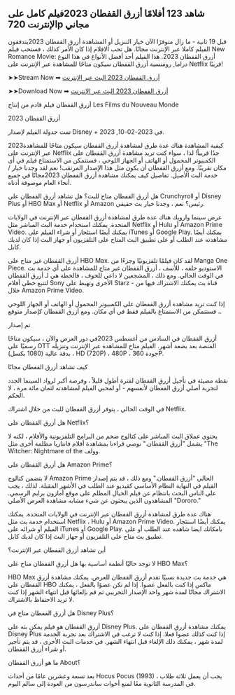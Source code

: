 ## شاهد 123 أفلامًا أزرق القفطان 2023فيلم كامل على الإنترنت 720p مجاني
قبل 19 ثانية - ما زال متوفرًا الآن خيار التنزيل أو المشاهدة أزرق القفطان 2023يتدفقون الفيلم كاملا عبر الإنترنت مجانًا. هل تحب الافلام إذا كان الأمر كذلك ، فستحب فيلم New Romance Movie: أزرق القفطان 2023. هذا الفيلم أحد أفضل الأنواع في هذا النوع دراما, رومنسية أزرق القفطان سيكون متاحًا للمشاهدة عبر الإنترنت على Netflix قريبًا!

➤➤Stream Now ➡ [أزرق القفطان 2023 البث عبر الإنترنت](https://t.co/hyZkCcSaq3)

➤➤Download Now ➡ [أزرق القفطان 2023 البث عبر الإنترنت](https://t.co/hyZkCcSaq3)

أزرق القفطان فيلم قادم من إنتاج Les Films du Nouveau Monde

أزرق القفطان 2023

تمت جدولة الفيلم لإصدار Disney + في 2023-02-10, 2023.


2023كيفية المشاهدة هناك عدة طرق لمشاهدة أزرق القفطان سيكون متاحًا للمشاهدة عبر الإنترنت على Netflix جدًا قريباً! لذا ، سواء كنت تريد مشاهدة أزرق القفطان على الكمبيوتر المحمول أو الهاتف أو الجهاز اللوحي ، فستتمكن من الاستمتاع فيلم في أي مكان تقريبًا. ومع أزرق القفطان أن يكون مثل هذا الإصدار المرتقب! نعم لقد وجدنا خيار / خدمة البث الأصيل. تفاصيل كيف يمكنك مشاهدة أزرق القفطان 2023مجانًا في جميع أنحاء العام موصوفة أدناه.


هل أزرق القفطان متاح للبث؟ هل تشاهد أزرق القفطان على Crunchyroll أو Disney Plus أو HBO Max أو Netflix أو Amazon رئيس؟ نعم ، وجدنا خيار بث حقيقي.


عرض سينما وارويك هناك عدة طرق لمشاهدة أزرق القفطان عبر الإنترنت في الولايات المتحدة. يمكنك استخدام خدمة البث المباشر مثل Netflix أو Hulu أو Amazon Prime Video. يمكنك أيضًا استئجار أو شراء الفيلم على iTunes أو Google Play. يمكنك أيضًا مشاهدته عند الطلب أو على تطبيق البث المتاح على التلفزيون أو جهاز البث إذا كان لديك كابل.


أزرق القفطان غير متاح على HBO Max. لقد كان فيلمًا تلفزيونيًا وجزءًا من Manga One Piece. الاستوديو خلفه ، للأسف ، أزرق القفطان غير متاح للمشاهدة على أي خدمة بث في الوقت الحالي. ومع ذلك ، المشجعين لا داعي للخوف ، فالخطة هي لـ أزرق القفطان لتتبع خطى أفلام Sony الأخرى وتهبط على Starz - قناة بث يمكنك الاشتراك فيها من خلال Amazon Prime Video.




إذا كنت تريد مشاهدة أزرق القفطان على الكمبيوتر المحمول أو الهاتف أو الجهاز اللوحي ، فستتمكن من الاستمتاع بالفيلم فقط في أي مكان. ومع أزرق القفطان كإصدار متوقع.


تم إصدار

أزرق القفطان في السادس من أغسطس 2023في دور العرض والآن ، سيكون متاحًا رسميًا على OTT المنصة بعد بضعة أشهر. الفيلم متاح للمشاهدة عبر الإنترنت وتنزيله بدقة عالية (1080 بكسل) ، HD (720P) ، 480P ، جودة 360P.




كيف تشاهد أزرق القفطان مجانًا


نقطة مضيئة في تأجيل أزرق القفطان لفترة أطول قليلاً ، وفرصة أكبر لرواد السينما الجدد لتجربة أصلي أزرق القفطان لأنفسهم - أو لمحبي الفيلم لمشاهدته لثمان مائة مرة ، لا الحكم.

في الوقت الحالي ، يتوفر أزرق القفطان للبث من خلال اشتراك Netflix.




هل أزرق القفطان على Netflix؟


يحتوي عملاق البث المباشر على كتالوج ضخم من البرامج التلفزيونية والأفلام ، لكنه لا يشمل "أزرق القفطان." نوصي قراءنا بمشاهدة أفلام فانتازيا مظلمة أخرى مثل "The Witcher: Nightmare of the وولف.




هل أزرق القفطان على Amazon Prime؟


لا يتضمن كتالوج Amazon Prime الحالي "أزرق القفطان." ومع ذلك ، قد يتم إصدار الفيلم في النهاية النظام الأساسي كفيديو عند الطلب في الأشهر المقبلة. لذلك ، يجب على الناس البحث بانتظام عن فيلم الخيال المظلم على موقع أمازون برايم الرسمي. المشاهدون الذين يبحثون عن شيء مشابه مشاهدة العرض الأصلي "Dororo."




هناك عدة طرق لمشاهدة أزرق القفطان عبر الإنترنت في الولايات المتحدة. يمكنك استخدام خدمة بث مثل Netflix ، Hulu أو Amazon Prime Video. يمكنك أيضًا استئجار الفيلم أو شرائه على iTunes أو Google Play. بامكانك ايضا شاهده عند الطلب أو على تطبيق بث متاح على التلفزيون أو جهاز البث إذا كان لديك كابل.


أين تشاهد أزرق القفطان عبر الإنترنت؟

لا توجد حاليًا أنظمة أساسية بها
هل أزرق القفطان متاح على HBO Max؟

HBO Max هي خدمة بث جديدة نسبيًا تقدم أزرق القفطان للعرض. يمكنك مشاهدة أزرق القفطان على HBO ماكس إذا كنت بالفعل عضوا. إذا لم تكن عضوًا بالفعل ، يمكنك الاشتراك مجانًا لمدة شهر واحد الإصدار التجريبي ثم قم بإلغائها قبل انتهاء الشهر إذا كنت لا تريد الاحتفاظ بالاشتراك.

هل أزرق القفطان متاح في Disney Plus؟

أزرق القفطان هو فيلم يمكن بثه على Disney Plus. يمكنك مشاهدة أزرق القفطان على Disney Plus إذا كنت كذلك عضوا فعلا. إذا كنت لا ترغب في الاشتراك بعد تجربة الخدمة لمدة شهر ، يمكنك ذلك الإلغاء قبل انتهاء الشهر. في خدمات البث الأخرى ، قد يتم تأجير أو شراء أزرق القفطان.

ما هو أزرق القفطان About؟

بعد تسعة وعشرين عامًا من أحداث Hocus Pocus (1993) ، يجب أن يعمل ثلاثة طلاب في المدرسة الثانوية معًا لمنع أخوات ساندرسون من العودة إلى سالم اليوم.
